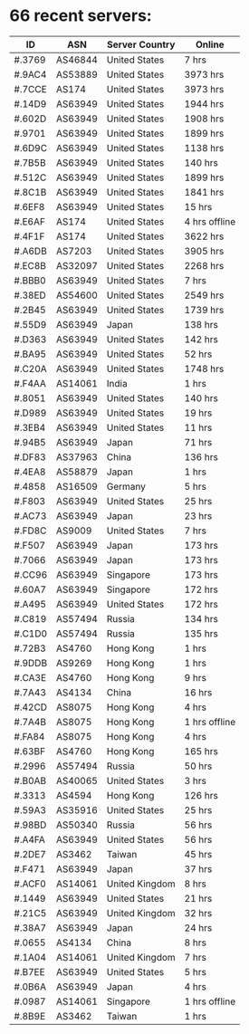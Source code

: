# 66 recent servers:

| ID | ASN | Server Country | Online |
| ------ | ------ | ------ | ------ |
| #.3769 | AS46844 | United States | 7 hrs |
| #.9AC4 | AS53889 | United States | 3973 hrs |
| #.7CCE | AS174 | United States | 3973 hrs |
| #.14D9 | AS63949 | United States | 1944 hrs |
| #.602D | AS63949 | United States | 1908 hrs |
| #.9701 | AS63949 | United States | 1899 hrs |
| #.6D9C | AS63949 | United States | 1138 hrs |
| #.7B5B | AS63949 | United States | 140 hrs |
| #.512C | AS63949 | United States | 1899 hrs |
| #.8C1B | AS63949 | United States | 1841 hrs |
| #.6EF8 | AS63949 | United States | 15 hrs |
| #.E6AF | AS174 | United States | 4 hrs offline |
| #.4F1F | AS174 | United States | 3622 hrs |
| #.A6DB | AS7203 | United States | 3905 hrs |
| #.EC8B | AS32097 | United States | 2268 hrs |
| #.BBB0 | AS63949 | United States | 7 hrs |
| #.38ED | AS54600 | United States | 2549 hrs |
| #.2B45 | AS63949 | United States | 1739 hrs |
| #.55D9 | AS63949 | Japan | 138 hrs |
| #.D363 | AS63949 | United States | 142 hrs |
| #.BA95 | AS63949 | United States | 52 hrs |
| #.C20A | AS63949 | United States | 1748 hrs |
| #.F4AA | AS14061 | India | 1 hrs |
| #.8051 | AS63949 | United States | 140 hrs |
| #.D989 | AS63949 | United States | 19 hrs |
| #.3EB4 | AS63949 | United States | 11 hrs |
| #.94B5 | AS63949 | Japan | 71 hrs |
| #.DF83 | AS37963 | China | 136 hrs |
| #.4EA8 | AS58879 | Japan | 1 hrs |
| #.4858 | AS16509 | Germany | 5 hrs |
| #.F803 | AS63949 | United States | 25 hrs |
| #.AC73 | AS63949 | Japan | 23 hrs |
| #.FD8C | AS9009 | United States | 7 hrs |
| #.F507 | AS63949 | Japan | 173 hrs |
| #.7066 | AS63949 | Japan | 173 hrs |
| #.CC96 | AS63949 | Singapore | 173 hrs |
| #.60A7 | AS63949 | Singapore | 172 hrs |
| #.A495 | AS63949 | United States | 172 hrs |
| #.C819 | AS57494 | Russia | 134 hrs |
| #.C1D0 | AS57494 | Russia | 135 hrs |
| #.72B3 | AS4760 | Hong Kong | 1 hrs |
| #.9DDB | AS9269 | Hong Kong | 1 hrs |
| #.CA3E | AS4760 | Hong Kong | 9 hrs |
| #.7A43 | AS4134 | China | 16 hrs |
| #.42CD | AS8075 | Hong Kong | 4 hrs |
| #.7A4B | AS8075 | Hong Kong | 1 hrs offline |
| #.FA84 | AS8075 | Hong Kong | 4 hrs |
| #.63BF | AS4760 | Hong Kong | 165 hrs |
| #.2996 | AS57494 | Russia | 50 hrs |
| #.B0AB | AS40065 | United States | 3 hrs |
| #.3313 | AS4594 | Hong Kong | 126 hrs |
| #.59A3 | AS35916 | United States | 25 hrs |
| #.98BD | AS50340 | Russia | 56 hrs |
| #.A4FA | AS63949 | United States | 56 hrs |
| #.2DE7 | AS3462 | Taiwan | 45 hrs |
| #.F471 | AS63949 | Japan | 37 hrs |
| #.ACF0 | AS14061 | United Kingdom | 8 hrs |
| #.1449 | AS63949 | United States | 21 hrs |
| #.21C5 | AS63949 | United Kingdom | 32 hrs |
| #.38A7 | AS63949 | Japan | 24 hrs |
| #.0655 | AS4134 | China | 8 hrs |
| #.1A04 | AS14061 | United Kingdom | 7 hrs |
| #.B7EE | AS63949 | United States | 5 hrs |
| #.0B6A | AS63949 | Japan | 4 hrs |
| #.0987 | AS14061 | Singapore | 1 hrs offline |
| #.8B9E | AS3462 | Taiwan | 1 hrs |

